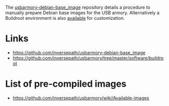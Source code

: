 The [usbarmory-debian-base_image](https://github.com/inversepath/usbarmory-debian-base_image) repository details a procedure to manually prepare Debian base images for the USB armory. Alternatively a Buildroot environment is also [available](https://github.com/inversepath/usbarmory/tree/master/software/buildroot) for customization.

# Links

  * https://github.com/inversepath/usbarmory-debian-base_image
  * https://github.com/inversepath/usbarmory/tree/master/software/buildroot

# List of pre-compiled images

  * https://github.com/inversepath/usbarmory/wiki/Available-images